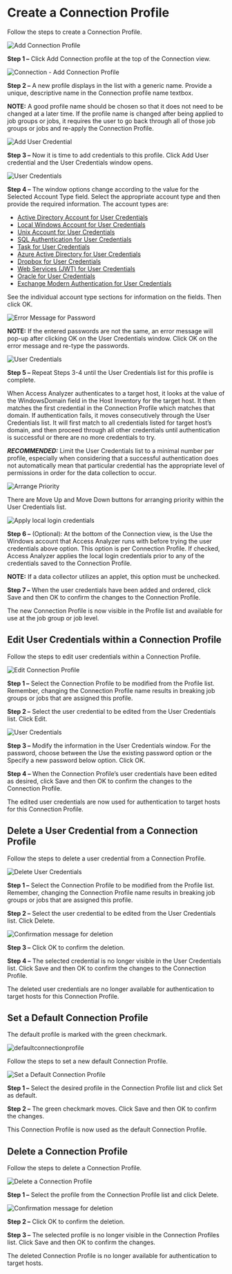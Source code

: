 # Create a Connection Profile

Follow the steps to create a Connection Profile.

![Add Connection Profile](/img/product_docs/accessanalyzer/12.0/admin/settings/connection/profile/addconnectionprofile.webp)

**Step 1 –** Click Add Connection profile at the top of the Connection view.

![Connection - Add Connection Profile](/img/product_docs/accessanalyzer/12.0/admin/settings/connection/profile/connectionprofilename.webp)

**Step 2 –** A new profile displays in the list with a generic name. Provide a unique, descriptive
name in the Connection profile name textbox.

**NOTE:** A good profile name should be chosen so that it does not need to be changed at a later
time. If the profile name is changed after being applied to job groups or jobs, it requires the user
to go back through all of those job groups or jobs and re-apply the Connection Profile.

![Add User Credential](/img/product_docs/accessanalyzer/12.0/admin/settings/connection/profile/addusercredential.webp)

**Step 3 –** Now it is time to add credentials to this profile. Click Add User credential and the
User Credentials window opens.

![User Credentials](/img/product_docs/accessanalyzer/12.0/admin/settings/connection/profile/activedirectoryaccount.webp)

**Step 4 –** The window options change according to the value for the Selected Account Type field.
Select the appropriate account type and then provide the required information. The account types
are:

- [Active Directory Account for User Credentials ](/docs/accessanalyzer/12.0/admin/settings/connection/profile/activedirectory.md)
- [Local Windows Account for User Credentials](/docs/accessanalyzer/12.0/admin/settings/connection/profile/localwindows.md)
- [Unix Account for User Credentials](/docs/accessanalyzer/12.0/admin/settings/connection/profile/unix.md)
- [SQL Authentication for User Credentials](/docs/accessanalyzer/12.0/admin/settings/connection/profile/sql.md)
- [Task for User Credentials](/docs/accessanalyzer/12.0/admin/settings/connection/profile/task.md)
- [Azure Active Directory for User Credentials](/docs/accessanalyzer/12.0/admin/settings/connection/profile/entraid.md)
- [Dropbox for User Credentials](/docs/accessanalyzer/12.0/admin/settings/connection/profile/dropbox.md)
- [Web Services (JWT) for User Credentials](/docs/accessanalyzer/12.0/admin/settings/connection/profile/webservices.md)
- [Oracle for User Credentials](/docs/accessanalyzer/12.0/admin/settings/connection/profile/oracle.md)
- [Exchange Modern Authentication for User Credentials](/docs/accessanalyzer/12.0/admin/settings/connection/profile/exchangemodernauth.md)

See the individual account type sections for information on the fields. Then click OK.

![Error Message for Password](/img/product_docs/accessanalyzer/12.0/admin/settings/connection/profile/passworddifferserror.webp)

**NOTE:** If the entered passwords are not the same, an error message will pop-up after clicking OK
on the User Credentials window. Click OK on the error message and re-type the passwords.

![User Credentials](/img/product_docs/accessanalyzer/12.0/admin/settings/connection/profile/usercredentialslist.webp)

**Step 5 –** Repeat Steps 3-4 until the User Credentials list for this profile is complete.

When Access Analyzer authenticates to a target host, it looks at the value of the WindowsDomain
field in the Host Inventory for the target host. It then matches the first credential in the
Connection Profile which matches that domain. If authentication fails, it moves consecutively
through the User Credentials list. It will first match to all credentials listed for target host’s
domain, and then proceed through all other credentials until authentication is successful or there
are no more credentials to try.

**_RECOMMENDED:_** Limit the User Credentials list to a minimal number per profile, especially when
considering that a successful authentication does not automatically mean that particular credential
has the appropriate level of permissions in order for the data collection to occur.

![Arrange Priority](/img/product_docs/accessanalyzer/12.0/admin/settings/connection/profile/moveupdown.webp)

There are Move Up and Move Down buttons for arranging priority within the User Credentials list.

![Apply local login credentials](/img/product_docs/accessanalyzer/12.0/admin/settings/connection/profile/usewindowsaccountoption.webp)

**Step 6 –** (Optional): At the bottom of the Connection view, is the Use the Windows account that
Access Analyzer runs with before trying the user credentials above option. This option is per
Connection Profile. If checked, Access Analyzer applies the local login credentials prior to any of
the credentials saved to the Connection Profile.

**NOTE:** If a data collector utilizes an applet, this option must be unchecked.

**Step 7 –** When the user credentials have been added and ordered, click Save and then OK to
confirm the changes to the Connection Profile.

The new Connection Profile is now visible in the Profile list and available for use at the job group
or job level.

## Edit User Credentials within a Connection Profile

Follow the steps to edit user credentials within a Connection Profile.

![Edit Connection Profile](/img/product_docs/accessanalyzer/12.0/admin/settings/connection/profile/editusercredentials.webp)

**Step 1 –** Select the Connection Profile to be modified from the Profile list. Remember, changing
the Connection Profile name results in breaking job groups or jobs that are assigned this profile.

**Step 2 –** Select the user credential to be edited from the User Credentials list. Click Edit.

![User Credentials](/img/product_docs/accessanalyzer/12.0/admin/settings/connection/profile/selectaccounttype.webp)

**Step 3 –** Modify the information in the User Credentials window. For the password, choose between
the Use the existing password option or the Specify a new password below option. Click OK.

**Step 4 –** When the Connection Profile’s user credentials have been edited as desired, click Save
and then OK to confirm the changes to the Connection Profile.

The edited user credentials are now used for authentication to target hosts for this Connection
Profile.

## Delete a User Credential from a Connection Profile

Follow the steps to delete a user credential from a Connection Profile.

![Delete User Credentials](/img/product_docs/accessanalyzer/12.0/admin/settings/connection/profile/deleteusercredentials.webp)

**Step 1 –** Select the Connection Profile to be modified from the Profile list. Remember, changing
the Connection Profile name results in breaking job groups or jobs that are assigned this profile.

**Step 2 –** Select the user credential to be edited from the User Credentials list. Click Delete.

![Confirmation message for deletion](/img/product_docs/accessanalyzer/12.0/admin/settings/connection/profile/deleteusercredentialsconfirm.webp)

**Step 3 –** Click OK to confirm the deletion.

**Step 4 –** The selected credential is no longer visible in the User Credentials list. Click Save
and then OK to confirm the changes to the Connection Profile.

The deleted user credentials are no longer available for authentication to target hosts for this
Connection Profile.

## Set a Default Connection Profile

The default profile is marked with the green checkmark.

![defaultconnectionprofile](/img/product_docs/accessanalyzer/12.0/admin/settings/connection/profile/defaultconnectionprofile.webp)

Follow the steps to set a new default Connection Profile.

![Set a Default Connection Profile](/img/product_docs/accessanalyzer/12.0/admin/settings/connection/profile/setasdefaultconnectionprofile.webp)

**Step 1 –** Select the desired profile in the Connection Profile list and click Set as default.

**Step 2 –** The green checkmark moves. Click Save and then OK to confirm the changes.

This Connection Profile is now used as the default Connection Profile.

## Delete a Connection Profile

Follow the steps to delete a Connection Profile.

![Delete a Connection Profile](/img/product_docs/accessanalyzer/12.0/admin/settings/connection/profile/deleteconnectionprofile.webp)

**Step 1 –** Select the profile from the Connection Profile list and click Delete.

![Confirmation message for deletion](/img/product_docs/accessanalyzer/12.0/admin/settings/connection/profile/deleteconnectionprofileconfirm.webp)

**Step 2 –** Click OK to confirm the deletion.

**Step 3 –** The selected profile is no longer visible in the Connection Profiles list. Click Save
and then OK to confirm the changes.

The deleted Connection Profile is no longer available for authentication to target hosts.
